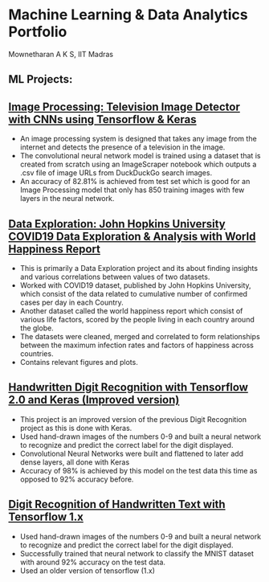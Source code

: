 # Machine Learning & Data Analytics Portfolio
Mownetharan A K S, IIT Madras
## ML Projects:
## [Image Processing: Television Image Detector with CNNs using Tensorflow & Keras](https://github.com/mowne67/Portfolio-Mowne/blob/main/Television_Image_Detector.ipynb)

- An image processing system is designed that takes any image from the internet and detects the presence of a television in the image.
-  The convolutional neural network model is trained using a dataset that is created from scratch using an ImageScraper notebook which outputs a .csv file of image URLs from DuckDuckGo search images.
-  An accuracy of 82.81% is achieved from test set which is good for an Image Processing model that only has 850 training images with few layers in the neural network.

## [Data Exploration: John Hopkins University COVID19 Data Exploration & Analysis with World Happiness Report](https://github.com/mowne67/Portfolio-Mowne/blob/main/john_hopkins_covid_data.ipynb)

- This is primarily a Data Exploration project and its about finding insights and various correlations between values of two datasets.
- Worked with COVID19 dataset, published by John Hopkins University, which consist of the data related to cumulative number of confirmed cases per day in each Country.
- Another dataset called the world happiness report which consist of various life factors, scored by the people living in each country around the globe.
- The datasets were cleaned, merged and correlated to form relationships between the maximum infection rates and factors of happiness across countries.
- Contains relevant figures and plots.

## [Handwritten Digit Recognition with Tensorflow 2.0 and Keras (Improved version)](https://github.com/mowne67/Portfolio-Mowne/blob/main/Handwritten_Digit_Recognition_with_Tensorflow_2_0_%26_Keras.ipynb)

- This project is an improved version of the previous Digit Recognition project as this is done with Keras.
- Used hand-drawn images of the numbers 0-9 and built a neural network to recognize and predict the correct label for the digit displayed.
- Convolutional Neural Networks were built and flattened to later add dense layers, all done with Keras
- Accuracy of 98% is achieved by this model on the test data this time as opposed to 92% accuracy before.

## [Digit Recognition of Handwritten Text with Tensorflow 1.x](https://github.com/mowne67/Portfolio-Mowne/blob/main/Digit_Recognition_from_Handwritten_Text_with_Tensorflow_1_x.ipynb)

- Used hand-drawn images of the numbers 0-9 and built a neural network to recognize and predict the correct label for the digit displayed.
- Successfully trained that neural network to classify the MNIST dataset with around 92% accuracy on the test data.
- Used an older version of tensorflow (1.x)


